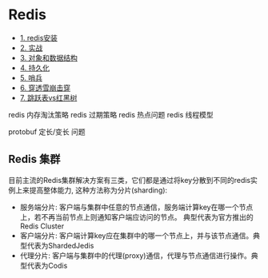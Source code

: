 # Redis

- [1. redis安装](1_redis安装.md)
- [2. 实战](2_实战.md)
- [3. 对象和数据结构](3_对象和数据结构.md)
- [4. 持久化](4_持久化.md)
- [5. 哨兵](5_哨兵.md)
- [6. 穿透雪崩击穿](6_穿透雪崩击穿.md)
- [7. 跳跃表vs红黑树](7_跳跃表vs红黑树.md)

redis 内存淘汰策略
redis 过期策略
redis 热点问题
redis 线程模型


protobuf 定长/变长 问题

## Redis 集群

目前主流的Redis集群解决方案有三类，它们都是通过将key分散到不同的redis实例上来提高整体能力, 这种方法称为分片(sharding):

- 服务端分片: 客户端与集群中任意的节点通信，服务端计算key在哪一个节点上，若不再当前节点上则通知客户端应访问的节点。 典型代表为官方推出的
Redis Cluster
- 客户端分片: 客户端计算key应在集群中的哪一个节点上，并与该节点通信。典型代表为ShardedJedis
- 代理分片: 客户端与集群中的代理(proxy)通信，代理与节点通信进行操作。典型代表为Codis